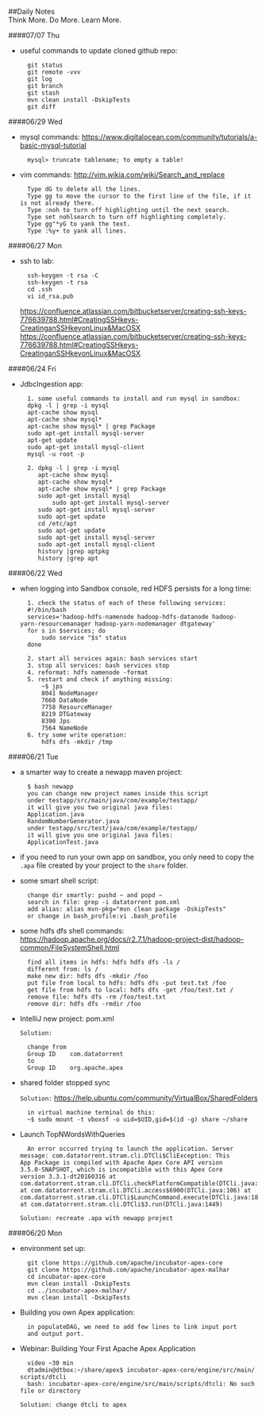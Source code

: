 ##Daily Notes    
Think More. Do More. Learn More.

####07/07 Thu

- useful commands to update cloned github repo:

		git status
		git remote -vvv
		git log
		git branch
		git stash
		mvn clean install -DskipTests
		git diff
		

####06/29 Wed

- mysql commands: <https://www.digitalocean.com/community/tutorials/a-basic-mysql-tutorial>
			
		mysql> truncate tablename; to empty a table!
		

- vim commands: <http://vim.wikia.com/wiki/Search_and_replace>

		Type dG to delete all the lines.
		Type gg to move the cursor to the first line of the file, if it is not already there.
		Type :noh to turn off highlighting until the next search.
		Type set nohlsearch to turn off highlighting completely.
		Type gg"*yG to yank the text.
		Type :%y+ to yank all lines.



####06/27 Mon

- ssh to lab:

		ssh-keygen -t rsa -C
		ssh-keygen -t rsa
		cd .ssh
		vi id_rsa.pub
	<https://confluence.atlassian.com/bitbucketserver/creating-ssh-keys-776639788.html#CreatingSSHkeys-CreatinganSSHkeyonLinux&MacOSX>
	<https://confluence.atlassian.com/bitbucketserver/creating-ssh-keys-776639788.html#CreatingSSHkeys-CreatinganSSHkeyonLinux&MacOSX>

####06/24 Fri

- JdbcIngestion app:
	
		
		1. some useful commands to install and run mysql in sandbox:
		dpkg -l | grep -i mysql
  		apt-cache show mysql
  		apt-cache show mysql*
  		apt-cache show mysql* | grep Package
  		sudo apt-get install mysql-server
		apt-get update
		sudo apt-get install mysql-client
		mysql -u root -p

		2. dpkg -l | grep -i mysql
  		   apt-cache show mysql
		   apt-cache show mysql*
		   apt-cache show mysql* | grep Package
  		   sudo apt-get install mysql
  	           sudo apt-get install mysql-server
  		   sudo apt-get install mysql-server
		   sudo apt-get update
		   cd /etc/apt
		   sudo apt-get update
		   sudo apt-get install mysql-server
		   sudo apt-get install mysql-client
		   history |grep aptpkg
		   history |grep apt

		
####06/22 Wed

- when logging into Sandbox console, red HDFS persists for a long time:
	
		
		1. check the status of each of these following services:
		#!/bin/bash
		services='hadoop-hdfs-namenode hadoop-hdfs-datanode hadoop-		yarn-resourcemanager hadoop-yarn-nodemanager dtgateway'
		for s in $services; do
    		sudo service "$s" status
		done

		2. start all services again: bash services start
		3. stop all services: bash services stop
		4. reformat: hdfs namenode -format
		5. restart and check if anything missing:
			~$ jps
			8041 NodeManager
			7668 DataNode
			7758 ResourceManager
			8219 DTGateway
			8390 Jps
			7564 NameNode
		6. try some write operation: 
			hdfs dfs -mkdir /tmp
		



####06/21 Tue

- a smarter way to create a newapp maven project:
	
		
		$ bash newapp
		you can change new project names inside this script
		under testapp/src/main/java/com/example/testapp/
		it will give you two original java files: 
		Application.java 		
		RandomNumberGenerator.java
		under testapp/src/test/java/com/example/testapp/
		it will give you one original java files: 
		ApplicationTest.java

- if you need to run your own app on sandbox, you only need to copy the `.apa` file created by your project to the `share` folder.

- some smart shell script:

		change dir smartly: pushd ~ and popd ~
		search in file: grep -i datatorrent pom.xml 
		add alias: alias mvn-pkg="mvn clean package -DskipTests"
		or change in bash_profile:vi .bash_profile
		
- some hdfs dfs shell commands:
<https://hadoop.apache.org/docs/r2.7.1/hadoop-project-dist/hadoop-common/FileSystemShell.html>
 
		find all items in hdfs: hdfs hdfs dfs -ls /
		different from: ls /
		make new dir: hdfs dfs -mkdir /foo
		put file from local to hdfs: hdfs dfs -put test.txt /foo
		get file from hdfs to local: hdfs dfs -get /foo/test.txt /
		remove file: hdfs dfs -rm /foo/test.txt
		remove dir: hdfs dfs -rmdir /foo

- IntelliJ new project: pom.xml 
		
  `Solution:`
		
		change from
		Group ID	com.datatorrent
		to 
		Group ID	org.apache.apex

- shared folder stopped sync 

	`Solution:`
	<https://help.ubuntu.com/community/VirtualBox/SharedFolders>
	
		in virtual machine terminal do this:
		~$ sudo mount -t vboxsf -o uid=$UID,gid=$(id -g) share ~/share
		


- Launch TopNWordsWithQueries 


		An error occurred trying to launch the application. Server 		message: com.datatorrent.stram.cli.DTCli$CliException: This 		App Package is compiled with Apache Apex Core API version 		3.5.0-SNAPSHOT, which is incompatible with this Apex Core 		version 3.3.1-dt20160316 at com.datatorrent.stram.cli.DTCli.checkPlatformCompatible(DTCli.java:3450) at com.datatorrent.stram.cli.DTCli.access$6900(DTCli.java:106) at com.datatorrent.stram.cli.DTCli$LaunchCommand.execute(DTCli.java:1892) at com.datatorrent.stram.cli.DTCli$3.run(DTCli.java:1449)
		
	`Solution:
	recreate .apa with newapp project`
	
	

####06/20 Mon 

- environment set up:

		git clone https://github.com/apache/incubator-apex-core
		git clone https://github.com/apache/incubator-apex-malhar
		cd incubator-apex-core
		mvn clean install -DskipTests
		cd ../incubator-apex-malhar/
		mvn clean install -DskipTests
		
- Building you own Apex application:
	
		in populateDAG, we need to add few lines to link input port 		
		and output port.

- Webinar: Building Your First Apache Apex Application 


		video ~30 min
		dtadmin@dtbox:~/share/apex$ incubator-apex-core/engine/src/main/	scripts/dtcli
		bash: incubator-apex-core/engine/src/main/scripts/dtcli: No such 	file or directory
	
	`Solution: change dtcli to apex`





		
